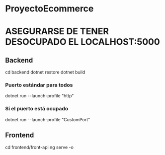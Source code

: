 # ProyectoEcommerce

# ASEGURARSE DE TENER DESOCUPADO EL LOCALHOST:5000
## Backend
cd backend
dotnet restore
dotnet build

### Puerto estándar para todos
dotnet run --launch-profile "http"

### Si el puerto está ocupado
dotnet run --launch-profile "CustomPort"

## Frontend
cd frontend/front-api
ng serve -o

